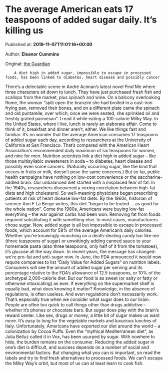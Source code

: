 
# The average American eats 17 teaspoons of added sugar daily. It’s killing us

Published at: **2019-11-07T11:01:16+00:00**

Author: **Eleanor Cummins**

Original: [the Guardian](https://www.theguardian.com/commentisfree/2019/nov/07/the-average-american-eats-17-teaspoons-of-added-sugar-daily-its-killing-us)


        A diet high in added sugar, impossible to escape in processed foods, has been linked to diabetes, heart disease and possibly cancer
      
There’s a delectable scene in André Aciman’s latest novel Find Me where three characters sit down to lunch. They have just purchased fresh fish and scallops from the market, plus spinach and wine. On a balcony overlooking Rome, the woman “split open the branzini she had broiled in a cast-iron frying pan, removed their bones, and on a different plate came the spinach and old puntarelle, over which, once we were seated, she sprinkled oil and freshly grated parmesan”.
I read it while eating a 100-calorie Milky Way.
In the United States, where I live, lunch is rarely an elaborate affair. Come to think of it, breakfast and dinner aren’t, either. We like things fast and familiar. It’s no wonder that the average American consumes 17 teaspoons of added sugar each day, according to researchers at the University of California at San Francisco. That’s compared with the American Heart Association’s recommended daily maximum of six teaspoons for women, and nine for men.
Nutrition scientists link a diet high in added sugar – like those multisyllabic sweeteners in soda – to diabetes, heart disease and possibly even some cancers. (Naturally occurring sugar, like the kind that occurs in fruits or milk, doesn’t pose the same concerns.) But so far, public health campaigns have nothing on low-cost convenience or the saccharine-addled brain.
Our unbalanced diet started with a misplaced fear of fat. In the 1940s, researchers discovered a vexing correlation between high-fat diets and high cholesterol. So well-meaning physicians began prescribing patients at risk of heart disease low-fat diets. By the 1960s, historian of science Ann F La Berge writes, this diet “began to be touted … as good for the whole nation”. Come the 1980s, Americans were buying low-fat everything – the war against carbs had been won.
Removing fat from foods required substituting it with something else. In most cases, manufacturers chose sugar. Now, added sugar is all but impossible to escape in processed foods, which account for 58% of the average American’s daily calories. Whether you’re knowingly munching on a death-dealing candy bar like me (three teaspoons of sugar) or unwittingly adding canned sauce to your homemade pasta (also three teaspoons, only half of it from the tomatoes), it’s glucose all the way down.
In recent years, the message has changed: we’re pro-fat and anti-sugar now. In June, the FDA announced it would now require companies to list “Daily Value for Added Sugars” on nutrition labels. Consumers will see the amount of added sugar per serving and its percentage relative to the FDA’s allowance of 12.5 teaspoons, or 10% of the archetypal 2,000-calorie diet. But our food is as sweet (or salty or fatty or otherwise intoxicating) as ever. If everything on the supermarket shelf is equally bad, what does knowing it matter? Knowledge, in the absence of regulations, is often useless. And even regulations don’t necessarily work.
That’s especially true when we consider what sugar does to our brain. People are often too quick to call things other than drugs addictive – whether it’s phones or chocolate bars. But sugar does play with the brain’s reward center. Like sex, drugs or money, a little bit of sugar makes us want more.
It’s easy to long for the vegetable markets and luxurious lunches of Italy. Unfortunately, Americans have exported our diet around the world – a colonization by Cocoa Puffs. Even the “mythical Mediterranean diet”, as Julia Belluz called it in Vox, has been usurped by sugar.
With nowhere to hide, the burden remains on the consumer. Reducing the added sugar in one’s diet is difficult, and success depends on a number of social and environmental factors. But changing what you can is important, so read the labels and try to find fresh alternatives to processed foods. We can’t escape the Milky Way’s orbit, but most of us can at least learn to cook fish.
